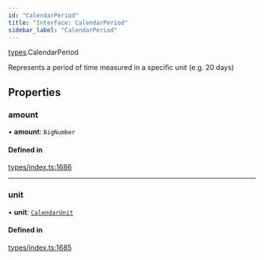 ```yaml
---
id: "CalendarPeriod"
title: "Interface: CalendarPeriod"
sidebar_label: "CalendarPeriod"
---
```


[types](../../../modules/Types/Types.md).CalendarPeriod

Represents a period of time measured in a specific unit (e.g. 20 days)

## Properties

### amount

• **amount**: `BigNumber`

#### Defined in

[types/index.ts:1686](https://github.com/PolymeshAssociation/polymesh-sdk/blob/2d3ac2aea/src/types/index.ts#L1686)

___

### unit

• **unit**: [`CalendarUnit`](../../../enums/Types/CalendarUnit/CalendarUnit.md)

#### Defined in

[types/index.ts:1685](https://github.com/PolymeshAssociation/polymesh-sdk/blob/2d3ac2aea/src/types/index.ts#L1685)
